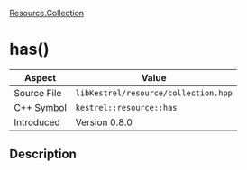 [Resource.Collection](index)
# has()
| Aspect | Value |
| --- | --- |
| Source File | `libKestrel/resource/collection.hpp` |
| C++ Symbol | `kestrel::resource::has` |
| Introduced | Version 0.8.0 |
## Description

